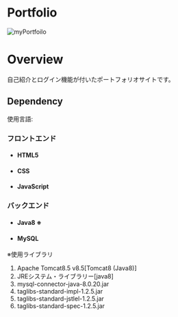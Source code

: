 # Portfolio
![myPortfoilo](https://user-images.githubusercontent.com/71540374/101719598-fb6c4d00-3ae6-11eb-9dfd-0cc264282a86.gif)
# Overview
自己紹介とログイン機能が付いたポートフォリオサイトです。

## Dependency
使用言語:
### フロントエンド
* #### HTML5
* #### CSS
* #### JavaScript
### バックエンド
* #### Java8 ※
* #### MySQL

※使用ライブラリ
1. Apache Tomcat8.5 v8.5[Tomcat8 (Java8)]
2. JREシステム・ライブラリー[java8]
3. mysql-connector-java-8.0.20.jar
4. taglibs-standard-impl-1.2.5.jar
5. taglibs-standard-jstlel-1.2.5.jar
6. taglibs-standard-spec-1.2.5.jar
